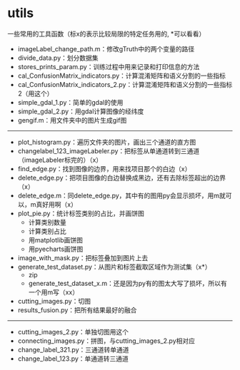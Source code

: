 # utils
一些常用的工具函数（标x的表示比较局限的特定任务用的, *可以看看）
- imageLabel_change_path.m：修改gTruth中的两个变量的路径
- divide_data.py：划分数据集
- stores_prints_param.py：训练过程中用来记录和打印信息的方法
- cal_ConfusionMatrix_indicators.py：计算混淆矩阵和语义分割的一些指标
- cal_ConfusionMatrix_indicators_2.py：计算混淆矩阵和语义分割的一些指标2（用这个）
- simple_gdal_1.py：简单的gdal的使用
- simple_gdal_2.py：用gdal计算图像的经纬度
- gengif.m：用文件夹中的图片生成gif图
---
- plot_histogram.py：遍历文件夹的图片，画出三个通道的直方图
- changelabel_123_imageLabeler.py：把标签从单通道转到三通道（imageLabeler标完的）（x）
- find_edge.py：找到图像的边界，用来找项目那个的白边（x）
- delete_edge.py：把项目图像的白边替换成黑边，还有去除标签超出的边界（x）
- delete_edge.m：同delete_edge.py，其中有的图用py会显示损坏，用m就可以，m真好用啊（x）
- plot_pie.py：统计标签类别的占比，并画饼图
    - 计算类别数量
    - 计算类别占比
    - 用matplotlib画饼图
    - 用pyecharts画饼图
- image_with_mask.py：把标签叠加到图片上去
- generate_test_dataset.py：从图片和标签截取区域作为测试集（x*）
    - zip
    - generate_test_dataset_x.m：还是因为py有的图太大写了损坏，所以有一个用m写（xx）
- cutting_images.py：切图
- results_fusion.py：把所有结果最好的融合
---
- cutting_images_2.py：单独切图用这个
- connecting_images.py：拼图，与cutting_images_2.py相对应
- change_label_321.py：三通道转单通道
- change_label_123.py：单通道转三通道
